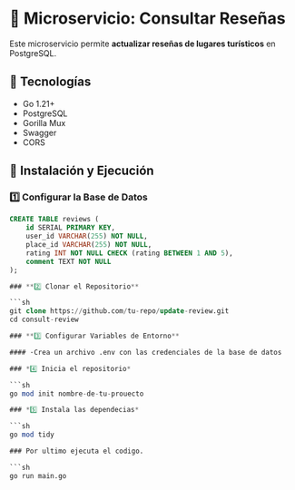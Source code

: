 # 📖 Microservicio: Consultar Reseñas

Este microservicio permite **actualizar reseñas de lugares turísticos** en PostgreSQL.

## 🚀 Tecnologías
- Go 1.21+
- PostgreSQL
- Gorilla Mux
- Swagger
- CORS

## 📌 Instalación y Ejecución

### **1️⃣ Configurar la Base de Datos**
```sql
CREATE TABLE reviews (
    id SERIAL PRIMARY KEY,
    user_id VARCHAR(255) NOT NULL,
    place_id VARCHAR(255) NOT NULL,
    rating INT NOT NULL CHECK (rating BETWEEN 1 AND 5),
    comment TEXT NOT NULL
);

### **2️⃣ Clonar el Repositorio**

```sh
git clone https://github.com/tu-repo/update-review.git
cd consult-review

### **3️⃣ Configurar Variables de Entorno**

#### ·Crea un archivo .env con las credenciales de la base de datos

### *4️⃣ Inicia el repositorio*

```sh
go mod init nombre-de-tu-prouecto    

### *5️⃣ Instala las dependecias*

```sh
go mod tidy

### Por ultimo ejecuta el codigo.

```sh
go run main.go